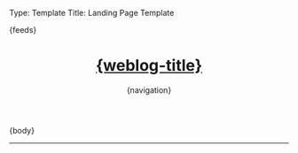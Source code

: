 Type: Template
Title: Landing Page Template

<!DOCTYPE html>
<html lang="en">
<head>
<title>{weblog-title}{separator}{post-title}</title>
<meta charset="utf-8">
<meta name="viewport" content="width=device-width, initial-scale=1">
{feeds}
<link rel="stylesheet" href="https://raw.githack.com/lritter/lritter.io/main/assets/style.css"/>
</head>
<body>

<header>
	<h1 class="weblog-title"><a href="{base-path}">{weblog-title}</a></h1>
	{navigation}
</header>

<main>

{body}

<hr>

</main>

<footer>
  <script src="https://status.lol/lritter.js?time&link&fluent"></script>
</footer>

</body>
</html>
